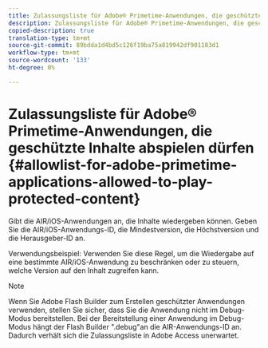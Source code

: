 ```yaml
---
title: Zulassungsliste für Adobe® Primetime-Anwendungen, die geschützte Inhalte wiedergeben dürfen
description: Zulassungsliste für Adobe® Primetime-Anwendungen, die geschützte Inhalte wiedergeben dürfen
copied-description: true
translation-type: tm+mt
source-git-commit: 89bdda1d4bd5c126f19ba75a819942df901183d1
workflow-type: tm+mt
source-wordcount: '133'
ht-degree: 0%

---
```



# Zulassungsliste für Adobe® Primetime-Anwendungen, die geschützte Inhalte abspielen dürfen {#allowlist-for-adobe-primetime-applications-allowed-to-play-protected-content}

Gibt die AIR/iOS-Anwendungen an, die Inhalte wiedergeben können. Geben Sie die AIR/iOS-Anwendungs-ID, die Mindestversion, die Höchstversion und die Herausgeber-ID an.

Verwendungsbeispiel: Verwenden Sie diese Regel, um die Wiedergabe auf eine bestimmte AIR/iOS-Anwendung zu beschränken oder zu steuern, welche Version auf den Inhalt zugreifen kann.

>[!NOTE]
>
>Wenn Sie Adobe Flash Builder zum Erstellen geschützter Anwendungen verwenden, stellen Sie sicher, dass Sie die Anwendung nicht im Debug-Modus bereitstellen. Bei der Bereitstellung einer Anwendung im Debug-Modus hängt der Flash Builder &quot;.debug&quot;an die AIR-Anwendungs-ID an. Dadurch verhält sich die Zulassungsliste in Adobe Access unerwartet.


